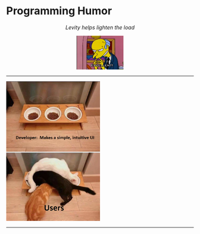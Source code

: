# Programming Humor

<p align="center">
<i>Levity helps lighten the load</i>
</p>

<p align="center">
  <img src="../assets/gifs/excellent.gif" alt="excellent" style="max-width: 25%;">
</P>

<hr>

<img src="../assets/images/simpleUI-cats.png" alt="Simple UI versus users" style="max-width: 50%;">

<hr>
